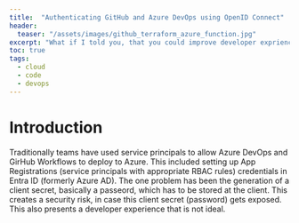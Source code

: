 ```yaml
---
title:  "Authenticating GitHub and Azure DevOps using OpenID Connect"
header:
  teaser: "/assets/images/github_terraform_azure_function.jpg"
excerpt: "What if I told you, that you could improve developer exprience **and** security with your DevOps pipelines?  Enter OpenID Connect (OIDC) to the rescue!"
toc: true
tags:
  - cloud
  - code
  - devops
---
```


# Introduction

Traditionally teams have used service principals to allow Azure DevOps and GirHub Workflows to deploy to Azure.  This included setting up App Registrations (service principals with appropriate RBAC rules) credentials in Entra ID (formerly Azure AD).  The one problem has been the generation of a client secret, basically a passeord, which has to be stored at the client.  This creates a security risk, in case this client secret (password) gets exposed.  This also presents a developer experience that is not ideal.
